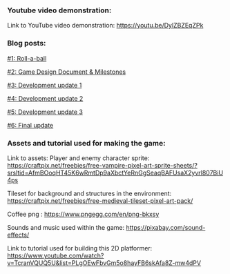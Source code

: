 ### Youtube video demonstration:

Link to YouTube video demonstration: https://youtu.be/DylZBZEqZPk

### Blog posts:

[#1: Roll-a-ball](Blogs/BlogPost1.md)

[#2: Game Design Document & Milestones](Blogs/BlogPost2.md)

[#3: Development update 1](Blogs/BlogPost3.md)

[#4: Development update 2](Blogs/BlogPost4.md)

[#5: Development update 3](Blogs/BlogPost5.md)

[#6: Final update](Blogs/BlogPost6.md)

### Assets and tutorial used for making the game:
Link to assets:
Player and enemy character sprite: https://craftpix.net/freebies/free-vampire-pixel-art-sprite-sheets/?srsltid=AfmBOoqHT45K6wRmtDp9aXbctYeRnGgSeaqBAFUsaX2yvrl807BiU4ps

Tileset for background and structures in the environment: https://craftpix.net/freebies/free-medieval-tileset-pixel-art-pack/

Coffee png : https://www.pngegg.com/en/png-bkxsy

Sounds and music used within the game: https://pixabay.com/sound-effects/

Link to tutorial used for building this 2D platformer: https://www.youtube.com/watch?v=TcranVQUQ5U&list=PLgOEwFbvGm5o8hayFB6skAfa8Z-mw4dPV
